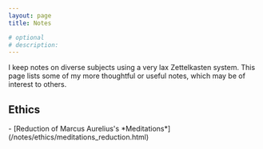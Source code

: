 ```yaml
---
layout: page
title: Notes

# optional
# description: 
---
```

I keep notes on diverse subjects using a very lax Zettelkasten system. This page lists some of my more thoughtful or useful notes, which may be of interest to others.

<h2>Ethics</h2>
- [Reduction of Marcus Aurelius's *Meditations*](/notes/ethics/meditations_reduction.html)